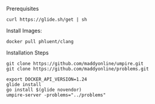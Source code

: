 Prerequisites
```
curl https://glide.sh/get | sh
```

Install Images:
```
docker pull phluent/clang
```

Installation Steps

```
git clone https://github.com/maddyonline/umpire.git
git clone https://github.com/maddyonline/problems.git

```

```
export DOCKER_API_VERSION=1.24
glide install
go install $(glide novendor)
umpire-server -problems="../problems"
```

